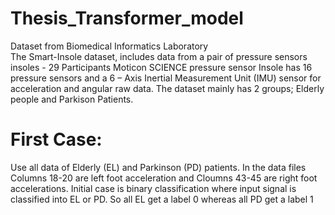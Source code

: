 # Thesis_Transformer_model

Dataset from Biomedical Informatics Laboratory  
The Smart-Insole dataset, includes data from a pair of pressure sensors insoles - 29 Participants
Moticon SCIENCE pressure sensor Insole has 16 pressure sensors and a 6 – Axis Inertial Measurement Unit (IMU) sensor for acceleration and angular raw data.
The dataset mainly has 2 groups; Elderly people and Parkison Patients.

# First Case:
Use all data of Elderly (EL)  and Parkinson (PD) patients. In the data files Columns 18-20 are left foot acceleration and Cloumns 43-45 are right foot accelerations.
Initial case is binary classification where input signal is classified into EL or PD. So all EL get a label 0 whereas all PD get a label 1

